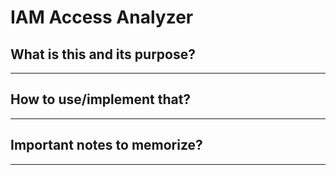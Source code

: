 # IAM Access Analyzer

## What is this and its purpose?

---

## How to use/implement that?

---

## Important notes to memorize?

---
